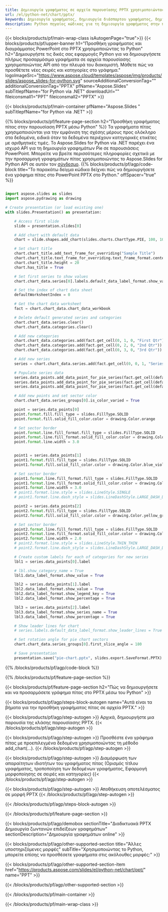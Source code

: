 ```yaml
---
title: Δημιουργία γραφήματος σε αρχεία παρουσίασης PPTX χρησιμοποιώντας Python
url: /el/python-net/chart/pptx/
keywords: Δημιουργία γραφήματος, δημιουργία διάσπαρτου γραφήματος, δημιουργία γραφήματος πίτας, δημιουργία γραφήματος δέντρου, δημιουργία γραφήματος μετοχών, δημιουργία γραφήματος πλαισίου και μουστάκι, δημιουργία γραφήματος ιστογράμματος, δημιουργία γραφήματος διοχέτευσης, γράφημα ηλιοφάνειας, γράφημα πολλαπλών κατηγοριών, παρουσίαση PowerPoint, Python
description: Python πηγαίος κώδικας για τη δημιουργία γραφήματος στην παρουσίαση PPTX.
---
```


{{< blocks/products/pf/main-wrap-class isAutogenPage="true">}}
{{< blocks/products/pf/upper-banner h1="Προσθήκη γραφήματος και διαγράμματος PowerPoint στο PPTX χρησιμοποιώντας το Python" h2="Δημιουργήστε τις δικές σας εφαρμογές Python για να δημιουργήσετε πλήρως προσαρμόσιμα γραφήματα σε αρχεία παρουσίασης χρησιμοποιώντας API από την πλευρά του διακομιστή. Μάθετε πώς να προσθέτετε νέες σειρές και κατηγορίες στο γράφημα." logoImageSrc="https://www.aspose.cloud/templates/aspose/img/products/slides/aspose_slides-for-python.svg" sourceAdditionalConversionTag="" additionalConversionTag="PPTX" pfName="Aspose.Slides" subTitlepfName="for Python via .NET" downloadUrl="" fileiconsmall1="PPT" fileiconsmall2="PPTX" >}}

{{< blocks/products/pf/main-container pfName="Aspose.Slides " subTitlepfName="for Python via .NET" >}}

{{% blocks/products/pf/feature-page-section  h2="Προσθήκη γραφήματος πίτας στην παρουσίαση PPTX μέσω Python" %}}
Τα γραφήματα πίτας χρησιμοποιούνται για την εμφάνιση της σχέσης μέρους προς ολόκληρο στα δεδομένα, ειδικά όταν τα δεδομένα περιέχουν κατηγορικές ετικέτες με αριθμητικές τιμές. Το Aspose.Slides for Python via .NET παρέχει ένα ισχυρό API για τη δημιουργία γραφημάτων Pie σε παρουσιάσεις PowerPoint. Μπορείτε να βρείτε περισσότερες πληροφορίες σχετικά με την προσαρμογή γραφημάτων πίτας χρησιμοποιώντας το Aspose.Slides for Python API σε αυτόν τον [σύνδεσμο](https://docs.aspose.com/slides/python-net/pie-chart/).
{{% blocks/products/pf/agp/code-block title="Το παρακάτω δείγμα κώδικα δείχνει πώς να δημιουργήσετε ένα γράφημα πίτας στο PowerPoint PPTX στο Python." offSpacer="true" %}}

```py

import aspose.slides as slides
import aspose.pydrawing as drawing

# Create presentation (or load existing one) 
with slides.Presentation() as presentation:

    # Access first slide
    slide = presentation.slides[0]

    # Add chart with default data
    chart = slide.shapes.add_chart(slides.charts.ChartType.PIE, 100, 100, 400, 400)

    # Set chart title
    chart.chart_title.add_text_frame_for_overriding("Sample Title")
    chart.chart_title.text_frame_for_overriding.text_frame_format.center_text = slides.NullableBool(True)
    chart.chart_title.height = 20
    chart.has_title = True

    # Set first series to show values
    chart.chart_data.series[0].labels.default_data_label_format.show_value = True

    # Set the index of chart data sheet
    defaultWorksheetIndex = 0

    # Get the chart data worksheet
    fact = chart.chart_data.chart_data_workbook

    # Delete default generated series and categories
    chart.chart_data.series.clear()
    chart.chart_data.categories.clear()

    # Add new categories
    chart.chart_data.categories.add(fact.get_cell(0, 1, 0, "First Qtr"))
    chart.chart_data.categories.add(fact.get_cell(0, 2, 0, "2nd Qtr"))
    chart.chart_data.categories.add(fact.get_cell(0, 3, 0, "3rd Qtr"))

    # Add new series
    series = chart.chart_data.series.add(fact.get_cell(0, 0, 1, "Series 1"), chart.type)

    # Populate series data
    series.data_points.add_data_point_for_pie_series(fact.get_cell(defaultWorksheetIndex, 1, 1, 20))
    series.data_points.add_data_point_for_pie_series(fact.get_cell(defaultWorksheetIndex, 2, 1, 50))
    series.data_points.add_data_point_for_pie_series(fact.get_cell(defaultWorksheetIndex, 3, 1, 30))

    # Add new points and set sector color
    chart.chart_data.series_groups[0].is_color_varied = True

    point = series.data_points[0]
    point.format.fill.fill_type = slides.FillType.SOLID
    point.format.fill.solid_fill_color.color = drawing.Color.orange

    # Set sector border
    point.format.line.fill_format.fill_type = slides.FillType.SOLID
    point.format.line.fill_format.solid_fill_color.color = drawing.Color.gray
    point.format.line.width = 3.0


    point1 = series.data_points[1]
    point1.format.fill.fill_type = slides.FillType.SOLID
    point1.format.fill.solid_fill_color.color = drawing.Color.blue_violet

    # Set sector border
    point1.format.line.fill_format.fill_type = slides.FillType.SOLID
    point1.format.line.fill_format.solid_fill_color.color = drawing.Color.blue
    point1.format.line.width = 3.0
    # point1.format.line.style = slides.LineStyle.SINGLE
    # point1.format.line.dash_style = slides.LineDashStyle.LARGE_DASH_DOT

    point2 = series.data_points[2]
    point2.format.fill.fill_type = slides.FillType.SOLID
    point2.format.fill.solid_fill_color.color = drawing.Color.yellow_green

    # Set sector border
    point2.format.line.fill_format.fill_type = slides.FillType.SOLID
    point2.format.line.fill_format.solid_fill_color.color = drawing.Color.red
    point2.format.line.width = 2.0
    # point2.format.line.style = slides.LineStyle.THIN_THIN
    # point2.format.line.dash_style = slides.LineDashStyle.LARGE_DASH_DOT_DOT

    # Create custom labels for each of categories for new series
    lbl1 = series.data_points[0].label

    # lbl.show_category_name = True
    lbl1.data_label_format.show_value = True

    lbl2 = series.data_points[1].label
    lbl2.data_label_format.show_value = True
    lbl2.data_label_format.show_legend_key = True
    lbl2.data_label_format.show_percentage = True

    lbl3 = series.data_points[2].label
    lbl3.data_label_format.show_series_name = True
    lbl3.data_label_format.show_percentage = True

    # Show leader lines for chart
    # series.labels.default_data_label_format.show_leader_lines = True

    # Set rotation angle for pie chart sectors
    chart.chart_data.series_groups[0].first_slice_angle = 180

    # Save presentation
    presentation.save("pie-chart.pptx", slides.export.SaveFormat.PPTX)

```

{{% /blocks/products/pf/agp/code-block %}}

{{% /blocks/products/pf/feature-page-section %}}

{{< blocks/products/pf/feature-page-section  h2="Πώς να δημιουργήσετε και να προσαρμόσετε γράφημα πίτας στο PPTX μέσω του Python" >}}

{{< blocks/products/pf/agp/steps-block-autogen name="Αυτά είναι τα βήματα για την προσθήκη γραφήματος πίτας σε αρχεία PPTX." >}}

{{< blocks/products/pf/agp/step-autogen >}}
Αρχικά, δημιουργήστε μια παρουσία της κλάσης παρουσίασης PPTX.
{{< /blocks/products/pf/agp/step-autogen >}}

{{< blocks/products/pf/agp/step-autogen >}}
Προσθέστε ένα γράφημα πίτας με προεπιλεγμένα δεδομένα χρησιμοποιώντας τη μέθοδο add_chart(...).
{{< /blocks/products/pf/agp/step-autogen >}}

{{< blocks/products/pf/agp/step-autogen >}}
Διαμόρφωση των απαραίτητων ιδιοτήτων του γραφήματος πίτας (Ορισμός τίτλου γραφήματος, τροποποίηση των δεδομένων γραφήματος, Εφαρμογή μορφοποίησης σε σειρές και κατηγορίες)
{{< /blocks/products/pf/agp/step-autogen >}}

{{< blocks/products/pf/agp/step-autogen >}}
Αποθήκευση αποτελέσματος σε μορφή PPTX
{{< /blocks/products/pf/agp/step-autogen >}}

{{< /blocks/products/pf/agp/steps-block-autogen >}}

{{< /blocks/products/pf/feature-page-section >}}

{{< blocks/products/pf/agp/demobox sectionTitle="Διαδικτυακά PPTX Δημιουργία ζωντανών επιδείξεων γραφημάτων" sectionDescription="Δημιουργία γραφημάτων online" >}}

{{< blocks/products/pf/agp/other-supported-section title="Άλλες υποστηριζόμενες μορφές" subTitle="Χρησιμοποιώντας το Python, μπορείτε επίσης να προσθέσετε γραφήματα στις ακόλουθες μορφές:" >}}

{{< blocks/products/pf/agp/other-supported-section-item href="https://products.aspose.com/slides/el/python-net/chart/ppt/" name="PPT" >}}


{{< /blocks/products/pf/agp/other-supported-section >}}

{{< /blocks/products/pf/main-container >}}
    
{{< /blocks/products/pf/main-wrap-class >}}